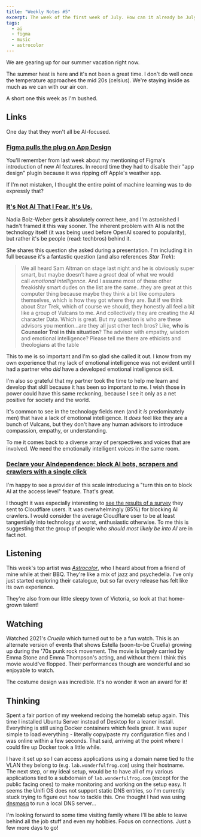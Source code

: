 ```yaml
---
title: "Weekly Notes #5"
excerpt: The week of the first week of July. How can it already be July?!
tags:
  - ai
  - figma
  - music
  - astrocolor
---
```


We are gearing up for our summer vacation right now.

The summer heat is here and it's not been a great time. I don't do well once the temperature approaches the mid 20s (celsius). We're staying inside as much as we can with our air con.

A short one this week as I'm bushed.

## Links

One day that they won't all be AI-focused.

### [Figma pulls the plug on App Design](https://www.404media.co/figma-disables-ai-app-design-tool-after-it-copied-apples-weather-app/)

You'll remember from last week about my mentioning of Figma's introduction of new AI features. In record time they had to disable their "app design" plugin because it was ripping off Apple's weather app.

If I'm not mistaken, I thought the entire point of machine learning was to do expressly that?

### [It's Not AI That I Fear, It's Us.](https://thecorners.substack.com/p/its-not-ai-that-i-fear-its-us)

Nadia Bolz-Weber gets it absolutely correct here, and I'm astonished I hadn't framed it this way sooner. The inherent problem with AI is not the technology itself (it was being used before OpenAI soared to popularity), but rather it's be people (read: techbros) behind it.

She shares this question she asked during a presentation. I'm including it in full because it's a fantastic question (and also references _Star Trek_):

> We all heard Sam Altman on stage last night and he is obviously super smart, but maybe doesn’t have a *great* deal of what we would call *emotional intelligence*. And I assume most of these other freakishly smart dudes on the list are the same…they are great at this computer thing because maybe they think a bit like computers themselves, which is how they got where they are. But if we think about Star Trek, which of course we should, they honestly all feel a bit like a group of Vulcans to me. And collectively they are creating the AI character Data. Which is great. But my question is who are these advisors you mention…are they all just other tech bros? Like, **who is Counselor Troi in this situation**? The advisor with empathy, wisdom and emotional intelligence? Please tell me there are ethicists and theologians at the table

This to me is so important and I'm so glad she called it out. I know from my own experience that my lack of emotional intelligence was not evident until I had a partner who _did_ have a developed emotional intelligence skill.

I'm also so grateful that my partner took the time to help me learn and develop that skill because it has been so important to me. I wish those in power could have this same reckoning, because I see it only as a net positive for society and the world.

It's common to see in the technology fields men (and it _is_ predominately men) that have a lack of emotional intelligence. It _does_ feel like they are a bunch of Vulcans, but they don't have any human advisors to introduce compassion, empathy, or understanding.

To me it comes back to a diverse array of perspectives and voices that are involved. We need the emotionally intelligent voices in the same room.

### [Declare your AIndependence: block AI bots, scrapers and crawlers with a single click](https://blog.cloudflare.com/declaring-your-aindependence-block-ai-bots-scrapers-and-crawlers-with-a-single-click?ref=birchtree.me)

I'm happy to see a provider of this scale introducing a "turn this on to block AI at the access level" feature. That's great.

I thought it was especially interesting to [see the results of a survey](https://blog.cloudflare.com/content/images/2024/07/image9.png) they sent to Cloudflare users. It was overwhelmingly (85%) for blocking AI crawlers. I would consider the average Cloudflare user to be at least tangentially into technology at worst, enthusiastic otherwise. To me this is suggesting that the group of people who _should most likely be into AI_ are in fact not.

## Listening

This week's top artist was _[Astrocolor](https://www.astrocolormusic.com/about)_, who I heard about from a friend of mine while at their BBQ. They're like a mix of jazz and psychedelia. I've only just started exploring their catalogue, but so far every release has felt like its own experience.

They're also from our little sleepy town of Victoria, so look at that home-grown talent!

## Watching

Watched 2021's _Cruella_ which turned out to be a fun watch. This is an alternate version of events that shows Estella (soon-to-be Cruella) growing up during the '70s punk rock movement. The movie is largely carried by Emma Stone and Emma Thompson's acting, and without them I think this movie would've flopped. Their performances though are wonderful and so enjoyable to watch.

The costume design was incredible. It's no wonder it won an award for it!

## Thinking

Spent a fair portion of my weekend redoing the homelab setup again. This time I installed Ubuntu Server instead of Desktop for a leaner install. Everything is still using Docker containers which feels great. It was super simple to load everything - literally copy/paste my configuration files and I was online within a few seconds. That said, arriving at the point where I could fire up Docker took a little while.

I have it set up so I can access applications using a domain name tied to the VLAN they belong to (e.g. `lab.wonderfulfrog.com`) using their hostname. The next step, or my ideal setup, would be to have all of my various applications tied to a subdomain of `lab.wonderfulfrog.com` (except for the public facing ones) to make monitoring and working on the setup easy. It seems the Unifi OS does not support static DNS entries, so I'm currently stuck trying to figure out how to tackle this. One thought I had was using [dnsmasq](https://thekelleys.org.uk/dnsmasq/doc.html) to run a local DNS server…

I'm looking forward to some time visiting family where I'll be able to leave behind all the job stuff and even my hobbies. Focus on connections. Just a few more days to go!
